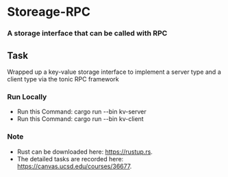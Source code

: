 # Storeage-RPC

### A storage interface that can be called with RPC

## Task
Wrapped up a key-value storage interface to implement a server type and a client type via the tonic RPC framework

### Run Locally
* Run this Command: cargo run --bin kv-server
* Run this Command: cargo run --bin kv-client

### Note
* Rust can be downloaded here: https://rustup.rs.
* The detailed tasks are recorded here: https://canvas.ucsd.edu/courses/36677.
